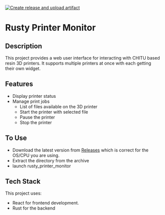 [![Create release and upload artifact](https://github.com/myinisjap/rusty_printer_monitor/actions/workflows/create_release.yaml/badge.svg)](https://github.com/myinisjap/rusty_printer_monitor/actions/workflows/create_release.yaml)

# Rusty Printer Monitor

## Description

This project provides a web user interface for interacting with CHITU based resin 3D printers. 
It supports multiple printers at once with each getting their own widget. 
## Features

- Display printer status
- Manage print jobs
  - List of files available on the 3D printer
  - Start the printer with selected file
  - Pause the printer
  - Stop the printer

## To Use
- Download the latest version from [Releases](https://github.com/myinisjap/rusty_printer_monitor/releases)
which is correct for the OS/CPU you are using.
- Extract the directory from the archive
- launch rusty_printer_monitor

## Tech Stack

This project uses:

- React for frontend development.
- Rust for the backend
